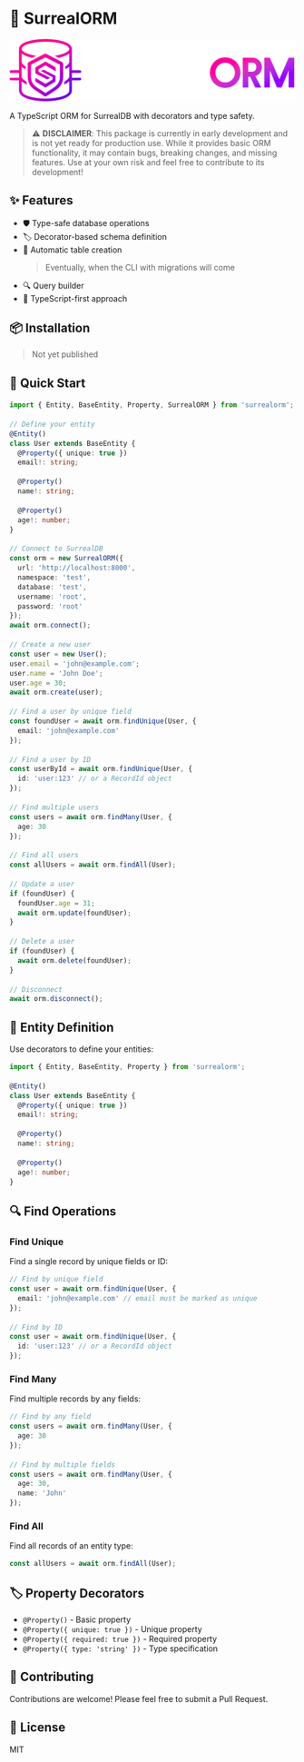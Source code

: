 # 🚀 SurrealORM

<div align="center">
  <img src="https://raw.githubusercontent.com/SurrealORM/orm/refs/heads/main/assets/surrealorm-full_white.png" alt="SurrealORM Logo" width="800"/>
</div>

A TypeScript ORM for SurrealDB with decorators and type safety.

> ⚠️ **DISCLAIMER**: This package is currently in early development and is not yet ready for production use. While it provides basic ORM functionality, it may contain bugs, breaking changes, and missing features. Use at your own risk and feel free to contribute to its development!

## ✨ Features

- 🛡️ Type-safe database operations
- 🏷️ Decorator-based schema definition
- 🔄 Automatic table creation
  > Eventually, when the CLI with migrations will come
- 🔍 Query builder
- 📘 TypeScript-first approach

## 📦 Installation

> Not yet published

## 🚀 Quick Start

```typescript
import { Entity, BaseEntity, Property, SurrealORM } from 'surrealorm';

// Define your entity
@Entity()
class User extends BaseEntity {
  @Property({ unique: true })
  email!: string;

  @Property()
  name!: string;

  @Property()
  age!: number;
}

// Connect to SurrealDB
const orm = new SurrealORM({
  url: 'http://localhost:8000',
  namespace: 'test',
  database: 'test',
  username: 'root',
  password: 'root'
});
await orm.connect();

// Create a new user
const user = new User();
user.email = 'john@example.com';
user.name = 'John Doe';
user.age = 30;
await orm.create(user);

// Find a user by unique field
const foundUser = await orm.findUnique(User, {
  email: 'john@example.com'
});

// Find a user by ID
const userById = await orm.findUnique(User, {
  id: 'user:123' // or a RecordId object
});

// Find multiple users
const users = await orm.findMany(User, {
  age: 30
});

// Find all users
const allUsers = await orm.findAll(User);

// Update a user
if (foundUser) {
  foundUser.age = 31;
  await orm.update(foundUser);
}

// Delete a user
if (foundUser) {
  await orm.delete(foundUser);
}

// Disconnect
await orm.disconnect();
```

## 📝 Entity Definition

Use decorators to define your entities:

```typescript
import { Entity, BaseEntity, Property } from 'surrealorm';

@Entity()
class User extends BaseEntity {
  @Property({ unique: true })
  email!: string;

  @Property()
  name!: string;

  @Property()
  age!: number;
}
```

## 🔍 Find Operations

### Find Unique

Find a single record by unique fields or ID:

```typescript
// Find by unique field
const user = await orm.findUnique(User, {
  email: 'john@example.com' // email must be marked as unique
});

// Find by ID
const user = await orm.findUnique(User, {
  id: 'user:123' // or a RecordId object
});
```

### Find Many

Find multiple records by any fields:

```typescript
// Find by any field
const users = await orm.findMany(User, {
  age: 30
});

// Find by multiple fields
const users = await orm.findMany(User, {
  age: 30,
  name: 'John'
});
```

### Find All

Find all records of an entity type:

```typescript
const allUsers = await orm.findAll(User);
```

## 🏷️ Property Decorators

- `@Property()` - Basic property
- `@Property({ unique: true })` - Unique property
- `@Property({ required: true })` - Required property
- `@Property({ type: 'string' })` - Type specification

## 🤝 Contributing

Contributions are welcome! Please feel free to submit a Pull Request.

## 📄 License

MIT 